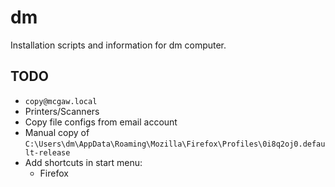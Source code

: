 # dm

Installation scripts and information for dm computer.

## TODO

- `copy@mcgaw.local`
- Printers/Scanners
- Copy file configs from email account
- Manual copy of `C:\Users\dm\AppData\Roaming\Mozilla\Firefox\Profiles\0i8q2oj0.default-release`
- Add shortcuts in start menu:
  - Firefox
